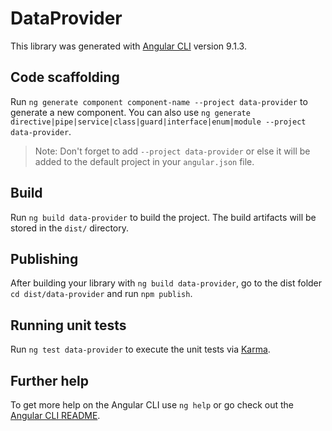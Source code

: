 # DataProvider

This library was generated with [Angular CLI](https://github.com/angular/angular-cli) version 9.1.3.

## Code scaffolding

Run `ng generate component component-name --project data-provider` to generate a new component. You can also use `ng generate directive|pipe|service|class|guard|interface|enum|module --project data-provider`.
> Note: Don't forget to add `--project data-provider` or else it will be added to the default project in your `angular.json` file. 

## Build

Run `ng build data-provider` to build the project. The build artifacts will be stored in the `dist/` directory.

## Publishing

After building your library with `ng build data-provider`, go to the dist folder `cd dist/data-provider` and run `npm publish`.

## Running unit tests

Run `ng test data-provider` to execute the unit tests via [Karma](https://karma-runner.github.io).

## Further help

To get more help on the Angular CLI use `ng help` or go check out the [Angular CLI README](https://github.com/angular/angular-cli/blob/master/README.md).

